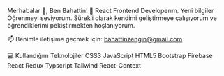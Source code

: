 Merhabalar 👋, Ben Bahattin!
🚀  React Frontend Developerım. Yeni bilgiler Öğrenmeyi seviyorum. Sürekli olarak kendimi geliştirmeye çalışıyorum ve öğrendiklerimi pekiştirmekten hoşlanıyorum.

📫 Benimle iletişime geçmek için: bahattinzengin@gmail.com

💻 Kullandığım Teknolojiler
CSS3 JavaScript HTML5 Bootstrap  Firebase React Redux Typscript Tailwind React-Context
